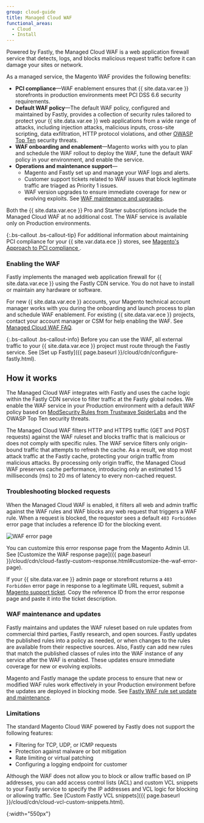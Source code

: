 ```yaml
---
group: cloud-guide
title: Managed Cloud WAF
functional_areas:
  - Cloud
  - Install
---
```


Powered by Fastly, the Managed Cloud WAF is a web application firewall service that detects, logs, and blocks malicious request traffic before it can damage your sites or network.

As a managed service, the Magento WAF provides the following benefits: 
- **PCI compliance**—WAF enablement ensures that {{ site.data.var.ee }} storefronts in production environments meet PCI DSS 6.6 security requirements. 
- **Default WAF policy**—The default WAF policy, configured and maintained by Fastly, provides a collection of security rules tailored to protect your {{ site.data.var.ee }} web applications from a wide range of attacks, including injection attacks, malicious inputs, cross-site scripting, data exfiltration, HTTP protocol violations, and other [OWASP Top Ten](https://www.owasp.org/index.php/Top_Ten) security threats.
- **WAF onboarding and enablement**—Magento works with you to plan and schedule the WAF rollout to deploy the WAF, tune the default WAF policy in your environment, and enable the service.
- **Operations and maintenance support**—
  - Magento and Fastly set up and manage your WAF logs and alerts.
  - Customer support tickets related to WAF issues that block legitimate traffic are triaged as Priority 1 issues. 
  - WAF version upgrades to ensure immediate coverage for new or evolving exploits. See [WAF maintenance and upgrades](#waf-maintenance-and-updates).
  
Both the {{ site.data.var.ece }} Pro and Starter subscriptions include the Managed Cloud WAF at no additional cost. The WAF service is available only on Production environments.

{:.bs-callout .bs-callout-tip}
For additional information about maintaining PCI compliance for your {{ site.var.data.ece }} stores, see [Magento's Approach to PCI compliance ](https://magento.com/pci-compliance?_ga=2.43680032.406717297.1541547390-1020097258.1507670992).


### Enabling the WAF

Fastly implements the managed web application firewall for {{ site.data.var.ece }} using the Fastly CDN service. You do not have to install or maintain any hardware or software. 

For new {{ site.data.var.ece }} accounts, your Magento technical account manager works with you during the onboarding and launch process to plan and schedule WAF enablement. For existing {{ site.data.var.ece }} projects, contact your account manager or CSM for help enabling the WAF. See [Managed Cloud WAF FAQ](https://support.magento.com/hc/en-us/articles/360016353452--Web-Application-Firewall-WAF-powered-by-Fastly-the-FAQ).


{:.bs-callout .bs-callout-info}
Before you can use the WAF, all external traffic to your {{ site.data.var.ece }} project must route through the Fastly service. See [Set up Fastly]({{ page.baseurl }}/cloud/cdn/configure-fastly.html).

## How it works

The Managed Cloud WAF integrates with Fastly and uses the cache logic within the Fastly CDN 
service to filter traffic at the Fastly global nodes. We enable the WAF service in your Production environment with a default WAF policy based on [ModSecurity Rules from Trustwave SpiderLabs](https://www.modsecurity.org/rules.html) and the OWASP Top Ten security threats.

The Managed Cloud WAF filters HTTP and HTTPS traffic (GET and POST requests) against the WAF ruleset and blocks traffic that is malicious or does not comply with specific rules. The WAF service filters only origin-bound traffic that attempts to refresh the cache. As a result, we stop most attack traffic at the Fastly cache, protecting your origin traffic from malicious attacks. By processing only origin traffic, the Managed Cloud WAF preserves cache performance, introducing only an estimated 1.5 milliseconds (ms) to 20 ms of latency to every non-cached request.

### Troubleshooting blocked requests

When the Managed Cloud WAF is enabled, it filters all web and admin traffic against the WAF rules and WAF blocks any web request that triggers a WAF rule. When a request is blocked, the requestor sees a default `403 Forbidden` error page that includes a reference ID for the blocking event.

![WAF error page]

You can customize this error response page from the Magento Admin UI. See [Customize the WAF response page]({{ page.baseurl }}/cloud/cdn/cloud-fastly-custom-response.html#customize-the-waf-error-page). 

If your {{ site.data.var.ee }} admin page or storefront returns a `403 Forbidden` error page in response to a legitimate URL request, submit a [Magento support ticket](https://support.magento.com/hc/en-us/articles/360000913794#submit-ticket). Copy the reference ID from the error response page and paste it into the ticket description.

### WAF maintenance and updates

Fastly maintains and updates the WAF ruleset based on rule updates from commercial third parties, Fastly research, and open sources. Fastly updates the published rules into a policy as needed, or when changes to the rules are available from their respective sources. Also, Fastly can add new rules that match the published classes of rules into the WAF instance of any service after the WAF is enabled. These updates ensure immediate coverage for new or evolving exploits.

Magento and Fastly manage the update process to ensure that new or modified WAF rules work effectively in your Production environment before the updates are deployed in blocking mode. See [Fastly WAF rule set update and maintenance](https://docs.fastly.com/guides/web-application-firewall/fastly-waf-rule-set-updates-maintenance).

### Limitations

The standard Magento Cloud WAF powered by Fastly does not support the following features:

- Filtering for TCP, UDP, or ICMP requests
- Protection against malware or bot mitigation
- Rate limiting or virtual patching
- Configuring a logging endpoint for customer

Although the WAF does not allow you to block or allow traffic based on IP addresses, you can add access control lists (ACL) and custom VCL snippets to your Fastly service to specify the IP addresses and VCL logic for blocking or allowing traffic. See [Custom Fastly VCL snippets]({{ page.baseurl }}/cloud/cdn/cloud-vcl-custom-snippets.html).


[WAF error page]: {{site.baseurl}}/common/images/cloud/cloud-fastly-waf-403-error.png
{:width="550px"}


